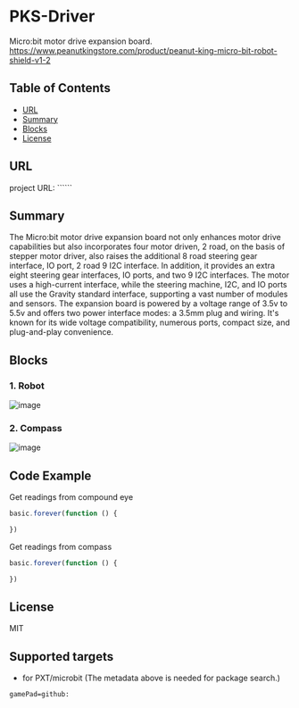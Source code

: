# PKS-Driver

Micro:bit motor drive expansion board. \
https://www.peanutkingstore.com/product/peanut-king-micro-bit-robot-shield-v1-2

## Table of Contents

* [URL](#url)
* [Summary](#summary)
* [Blocks](#blocks)
* [License](#license)

## URL
project URL:  ``````

## Summary
The Micro:bit motor drive expansion board not only enhances motor drive capabilities but also incorporates four motor driven, 2 road, on the basis of stepper motor driver, 
also raises the additional 8 road steering gear interface, IO port, 2 road 9 I2C interface.
In addition, it provides an extra eight steering gear interfaces, IO ports, and two 9 I2C interfaces.
The motor uses a high-current interface, while the steering machine, I2C, and IO ports all use the Gravity standard interface, supporting a vast number of modules and sensors. 
The expansion board is powered by a voltage range of 3.5v to 5.5v and offers two power interface modes: a 3.5mm plug and wiring. 
It's known for its wide voltage compatibility, numerous ports, compact size, and plug-and-play convenience.

## Blocks
### 1. Robot
![image](image/.png)

### 2. Compass
![image](image/.png)

## Code Example
Get readings from compound eye
```JavaScript
basic.forever(function () {

})


```

Get readings from compass
```JavaScript
basic.forever(function () {

})


```


## License

MIT

## Supported targets

* for PXT/microbit
(The metadata above is needed for package search.)
```package
gamePad=github:
```

